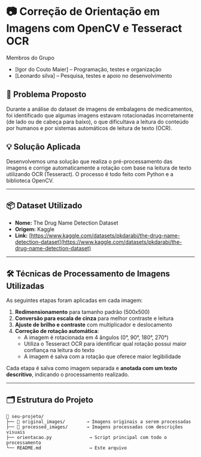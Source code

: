 # 📷 Correção de Orientação em Imagens com OpenCV e Tesseract OCR

Membros do Grupo
- [Igor do Couto Maier] – Programação, testes e organização
- [Leonardo silva] – Pesquisa, testes e apoio no desenvolvimento

## 🎯 Problema Proposto
Durante a análise do dataset de imagens de embalagens de medicamentos, foi identificado que algumas imagens estavam rotacionadas incorretamente (de lado ou de cabeça para baixo), o que dificultava a leitura do conteúdo por humanos e por sistemas automáticos de leitura de texto (OCR).

## 💡 Solução Aplicada
Desenvolvemos uma solução que realiza o pré-processamento das imagens e corrige automaticamente a rotação com base na leitura de texto utilizando OCR (Tesseract). O processo é todo feito com Python e a biblioteca OpenCV.

---

## 📦 Dataset Utilizado

- **Nome:** The Drug Name Detection Dataset  
- **Origem:** Kaggle  
- **Link:** [https://www.kaggle.com/datasets/pkdarabi/the-drug-name-detection-dataset](https://www.kaggle.com/datasets/pkdarabi/the-drug-name-detection-dataset)

---

## 🛠️ Técnicas de Processamento de Imagens Utilizadas

As seguintes etapas foram aplicadas em cada imagem:

1. **Redimensionamento** para tamanho padrão (500x500)
2. **Conversão para escala de cinza** para melhor contraste e leitura
3. **Ajuste de brilho e contraste** com multiplicador e deslocamento
4. **Correção de rotação automática**:
   - A imagem é rotacionada em 4 ângulos (0°, 90°, 180°, 270°)
   - Utiliza o Tesseract OCR para identificar qual rotação possui maior confiança na leitura do texto
   - A imagem é salva com a rotação que oferece maior legibilidade

Cada etapa é salva como imagem separada e **anotada com um texto descritivo**, indicando o processamento realizado.

---

## 🗂️ Estrutura do Projeto

```plaintext
📁 seu-projeto/
├── 📁 original_images/        → Imagens originais a serem processadas
├── 📁 processed_images/       → Imagens processadas com descrições visuais
├── orientacao.py              → Script principal com todo o processamento
└── README.md                  → Este arquivo
